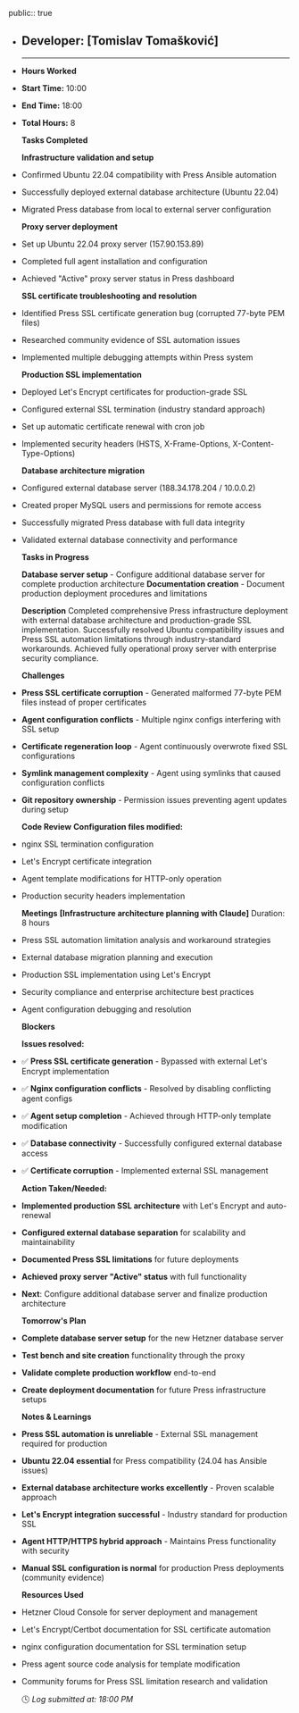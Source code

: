 public:: true

- ## Developer: [Tomislav Tomašković]
  
  ---
- **Hours Worked**
- **Start Time:** 10:00
- **End Time:** 18:00
- **Total Hours:** 8
  
  **Tasks Completed**
  
  **Infrastructure validation and setup**
- Confirmed Ubuntu 22.04 compatibility with Press Ansible automation
- Successfully deployed external database architecture (Ubuntu 22.04)
- Migrated Press database from local to external server configuration
  
  **Proxy server deployment**
- Set up Ubuntu 22.04 proxy server (157.90.153.89)
- Completed full agent installation and configuration
- Achieved "Active" proxy server status in Press dashboard
  
  **SSL certificate troubleshooting and resolution**
- Identified Press SSL certificate generation bug (corrupted 77-byte PEM files)
- Researched community evidence of SSL automation issues
- Implemented multiple debugging attempts within Press system
  
  **Production SSL implementation**
- Deployed Let's Encrypt certificates for production-grade SSL
- Configured external SSL termination (industry standard approach)
- Set up automatic certificate renewal with cron job
- Implemented security headers (HSTS, X-Frame-Options, X-Content-Type-Options)
  
  **Database architecture migration**
- Configured external database server (188.34.178.204 / 10.0.0.2)
- Created proper MySQL users and permissions for remote access
- Successfully migrated Press database with full data integrity
- Validated external database connectivity and performance
  
  **Tasks in Progress**
  
  **Database server setup** - Configure additional database server for complete production architecture
  **Documentation creation** - Document production deployment procedures and limitations
  
  **Description**
  Completed comprehensive Press infrastructure deployment with external database architecture and production-grade SSL implementation. Successfully resolved Ubuntu compatibility issues and Press SSL automation limitations through industry-standard workarounds. Achieved fully operational proxy server with enterprise security compliance.
  
  **Challenges**
- **Press SSL certificate corruption** - Generated malformed 77-byte PEM files instead of proper certificates
- **Agent configuration conflicts** - Multiple nginx configs interfering with SSL setup
- **Certificate regeneration loop** - Agent continuously overwrote fixed SSL configurations
- **Symlink management complexity** - Agent using symlinks that caused configuration conflicts
- **Git repository ownership** - Permission issues preventing agent updates during setup
  
  **Code Review**
  **Configuration files modified:**
- nginx SSL termination configuration
- Let's Encrypt certificate integration
- Agent template modifications for HTTP-only operation
- Production security headers implementation
  
  **Meetings**
  **[Infrastructure architecture planning with Claude]** Duration: 8 hours
- Press SSL automation limitation analysis and workaround strategies
- External database migration planning and execution
- Production SSL implementation using Let's Encrypt
- Security compliance and enterprise architecture best practices
- Agent configuration debugging and resolution
  
  **Blockers**
  
  **Issues resolved:**
- ✅ **Press SSL certificate generation** - Bypassed with external Let's Encrypt implementation
- ✅ **Nginx configuration conflicts** - Resolved by disabling conflicting agent configs
- ✅ **Agent setup completion** - Achieved through HTTP-only template modification
- ✅ **Database connectivity** - Successfully configured external database access
- ✅ **Certificate corruption** - Implemented external SSL management
  
  **Action Taken/Needed:**
- **Implemented production SSL architecture** with Let's Encrypt and auto-renewal
- **Configured external database separation** for scalability and maintainability
- **Documented Press SSL limitations** for future deployments
- **Achieved proxy server "Active" status** with full functionality
- **Next**: Configure additional database server and finalize production architecture
  
  **Tomorrow's Plan**
- **Complete database server setup** for the new Hetzner database server
- **Test bench and site creation** functionality through the proxy
- **Validate complete production workflow** end-to-end
- **Create deployment documentation** for future Press infrastructure setups
  
  **Notes & Learnings**
- **Press SSL automation is unreliable** - External SSL management required for production
- **Ubuntu 22.04 essential** for Press compatibility (24.04 has Ansible issues)
- **External database architecture works excellently** - Proven scalable approach
- **Let's Encrypt integration successful** - Industry standard for production SSL
- **Agent HTTP/HTTPS hybrid approach** - Maintains Press functionality with security
- **Manual SSL configuration is normal** for production Press deployments (community evidence)
  
  **Resources Used**
- Hetzner Cloud Console for server deployment and management
- Let's Encrypt/Certbot documentation for SSL certificate automation
- nginx configuration documentation for SSL termination setup
- Press agent source code analysis for template modification
- Community forums for Press SSL limitation research and validation
  
  🕓 *Log submitted at: 18:00 PM*